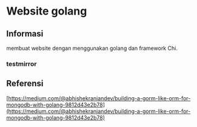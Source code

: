 # Website golang

## Informasi

membuat website dengan menggunakan golang dan framework Chi.

### testmirror

## Referensi

[https://medium.com/@abhishekranjandev/building-a-gorm-like-orm-for-mongodb-with-golang-9812d43e2b78](https://medium.com/@abhishekranjandev/building-a-gorm-like-orm-for-mongodb-with-golang-9812d43e2b78)

